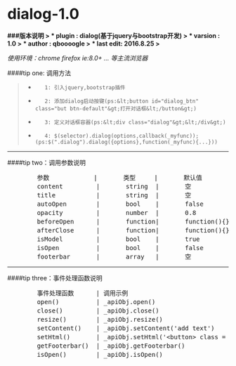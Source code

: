# <big>dialog-1.0</big>  

<b>
###版本说明
> * plugin   : dialog(基于jquery与bootstrap开发)
> * varsion  : 1.0
> * author   : qboooogle
> * last edit: 2016.8.25
> 
</b>  



<em>使用环境：chrome firefox ie:8.0+ ... 等主流浏览器</em>  


####tip  one: 调用方法  
> *        1: 引入jquery,bootstrap插件
> *        2: 添加dialog启动按键(ps:&lt;button id="dialog_btn" class="but btn-default"&gt;打开对话框&lt;/button&gt;)
> *        3: 定义对话框容器(ps:&lt;div class="dialog"&gt;&lt;/div&gt;)
> *        4: $(selector).dialog(options,callback(_myfunc)); (ps:$(".dialog").dialog({options},function(_myfunc){...}))  

* * *  

####tip  two：调用参数说明  
<pre>
        参数            |       类型     |       默认值           |       含义
        content         |       string  |       空              |       对话框内容
        title           |       string  |       空              |       对话框标题
        autoOpen        |       bool    |       false           |       是否自动打开对话框
        opacity         |       number  |       0.8             |       对话框可见度
        beforeOpen      |       function|       function(){}    |       打开对话框前触发事件
        afterClose      |       function|       function(){}    |       关闭对话框后触发事件
        isModel         |       bool    |       true            |       是否为模态
        isOpen          |       bool    |       false           |       是否为打开状态
        footerbar       |       array   |       空              |       自定义按键
</pre>  

* * *  

####tip three：事件处理函数说明  
<pre>
        事件处理函数      | 调用示例                                                       |  含义                          
        open()          | _apiObj.open()                                                |  打开对话框                      
        close()         | _apiObj.close()                                               |  关闭对话框                      
        resize()        | _apiObj.resize()                                              |  对话框自动调整大小             
        setContent()    | _apiObj.setContent('add text')                                |  设置或增加对话框显示内容        
        setHtml()       | _apiObj.setHtml('&lt;button&gt; class = "btn" submit &lt;button&gt;")     |  设置对话框内html文本          
        getFooterbar()  | _apiObj.getFooterbar()                                        |  获取对话框按键                  
        isOpen()        | _apiObj.isOpen()                                              |  判断对话框是否为打开状态        
</pre>
